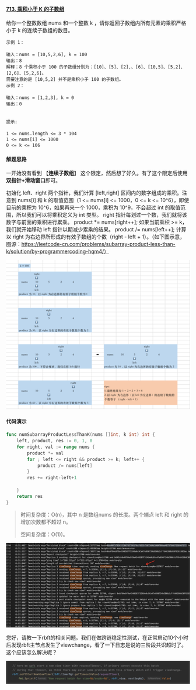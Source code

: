 #### [713. 乘积小于 K 的子数组](https://leetcode-cn.com/problems/subarray-product-less-than-k/)

给你一个整数数组 nums 和一个整数 k ，请你返回子数组内所有元素的乘积严格小于 k 的连续子数组的数目。

```
示例 1：

输入：nums = [10,5,2,6], k = 100
输出：8
解释：8 个乘积小于 100 的子数组分别为：[10]、[5]、[2],、[6]、[10,5]、[5,2]、[2,6]、[5,2,6]。
需要注意的是 [10,5,2] 并不是乘积小于 100 的子数组。
示例 2：

输入：nums = [1,2,3], k = 0
输出：0


提示: 

1 <= nums.length <= 3 * 104
1 <= nums[i] <= 1000
0 <= k <= 106
```

#### 解题思路

一开始没有看到 【**连续子数组**】 这个限定，然后想了好久。有了这个限定后使用**双指针+滑动窗口**即可。

初始化 left、right 两个指针，我们计算 [left,right] 区间内的数字组成的乘积。注意到 nums[i] 和 k 的取值范围（1 <= nums[i] <= 1000，0 <= k <= 10^6），即使目前的乘积为 10^6，如果再来一个 1000，乘积为 10^9，不会超过 int 的取值范围，所以我们可以将乘积定义为 int 类型。
right 指针每划过一个数，我们就将该数字与前面的乘积进行累乘。 product *= nums[right++];
如果当前乘积 >= k，我们就开始移动 left 指针以期减少累乘的结果。 product /= nums[left++];
计算以 right 为右边界所形成的有效子数组的个数（right - left + 1）。（如下图示意，图源：https://leetcode-cn.com/problems/subarray-product-less-than-k/solution/by-programmercoding-hqm4/）

![图片.png](images/1648909889-uQPmeI-图片.png)

#### 代码演示

```go
func numSubarrayProductLessThanK(nums []int, k int) int {
    left, product, res := 0, 1, 0
    for right, val := range nums {
        product *= val
        for ; left <= right && product >= k; left++ {
            product /= nums[left]
        } 
        res += right-left+1

    }
    return res
}
```

> 时间复杂度：O(n)，其中 n 是数组nums 的长度。两个端点 left 和 right 的增加次数都不超过 n。
>
> 空间复杂度：O(1))。
>

![image-20220505182319457](images/image-20220505182319457.png)

您好，请教一下rbft的相关问题。我们在做跨链稳定性测试，在正常启动10个小时后发现rbft主节点发生了viewchange，看了一下日志是说的三阶段共识超时了。这个应该怎么解决呢？

![image-20220505182600810](images/image-20220505182600810.png)